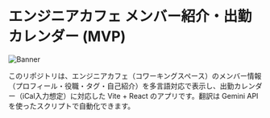# エンジニアカフェ メンバー紹介・出勤カレンダー (MVP)

![Banner](https://github.com/user-attachments/assets/0aa67016-6eaf-458a-adb2-6e31a0763ed6)

このリポジトリは、エンジニアカフェ（コワーキングスペース）のメンバー情報（プロフィール・役職・タグ・自己紹介）を多言語対応で表示し、出勤カレンダー（iCal入力想定）に対応した Vite + React のアプリです。翻訳は Gemini API を使ったスクリプトで自動化できます。
